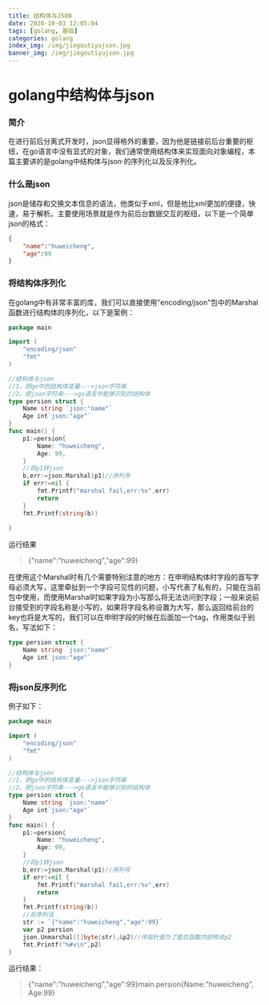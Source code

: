 ```yaml
---
title: 结构体与JSON
date: 2020-10-03 12:05:04
tags: [golang, 基础]
categories: golang
index_img: /img/jiegoutiyujson.jpg
banner_img: /img/jiegoutiyujson.jpg
---
```


# golang中结构体与json

### 简介

在进行前后分离式开发时，json显得格外的重要，因为他是链接前后台重要的枢纽，在go语言中没有显式的对象，我们通常使用结构体来实现面向对象编程，本篇主要讲的是golang中结构体与json·的序列化以及反序列化。



### 什么是json

json是储存和交换文本信息的语法，他类似于xml，但是他比xml更加的便捷，快速，易于解析。主要使用场景就是作为前后台数据交互的枢纽，以下是一个简单json的格式：

```json
{
    "name":"huweicheng",
    "age":99
}
```



### 将结构体序列化

在golang中有非常丰富的库，我们可以直接使用"encoding/json"包中的Marshal函数进行结构体的序列化，以下是案例：

```go
package main

import (
	"encoding/json"
	"fmt"
)

//结构体与json
//1，把go中的结构体变量--->json字符串
//2。把json字符串--->go语言中能够识别的结构体
type persion struct {
	Name string `json:"name"`
	Age int`json:"age"`
}
func main() {
	p1:=persion{
		Name: "huweicheng",
		Age: 99,
	}
	//将p1转json
	b,err:=json.Marshal(p1)//序列号
	if err!=nil {
		fmt.Printf("marshal fail,err:%v",err)
		return
	}
	fmt.Printf(string(b))
	
}
```



运行结果

> {"name":"huweicheng","age":99}

在使用这个Marshal时有几个需要特别注意的地方：在申明结构体时字段的首写字母必须大写，这里牵扯到一个字段可见性的问题，小写代表了私有的，只能在当前包中使用，而使用Marshal时如果字段为小写那么将无法访问到字段；一般来说前台接受到的字段名称是小写的，如果将字段名称设置为大写，那么返回给前台的key也将是大写的，我们可以在申明字段的时候在后面加一个tag，作用类似于别名，写法如下：

```go
type persion struct {
	Name string `json:"name"`
	Age int`json:"age"`
}
```



### 将json反序列化

例子如下：

```go
package main

import (
	"encoding/json"
	"fmt"
)

//结构体与json
//1，把go中的结构体变量--->json字符串
//2。把json字符串--->go语言中能够识别的结构体
type persion struct {
	Name string `json:"name"`
	Age int`json:"age"`
}
func main() {
	p1:=persion{
		Name: "huweicheng",
		Age: 99,
	}
	//将p1转json
	b,err:=json.Marshal(p1)//序列号
	if err!=nil {
		fmt.Printf("marshal fail,err:%v",err)
		return
	}
	fmt.Printf(string(b))
	//反序列话
	str := `{"name":"huweicheng","age":99}`
	var p2 persion
	json.Unmarshal([]byte(str),&p2)//传指针是为了能在函数内部修改p2
	fmt.Printf("%#v\n",p2)
}

```

运行结果：



> {"name":"huweicheng","age":99}main.persion{Name:"huweicheng", Age:99}



